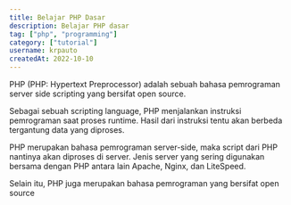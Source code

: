 ```yaml
---
title: Belajar PHP Dasar
description: Belajar PHP dasar
tag: ["php", "programming"]
category: ["tutorial"]
username: krpauto
createdAt: 2022-10-10
---
```


PHP (PHP: Hypertext Preprocessor) adalah sebuah bahasa pemrograman server side scripting yang bersifat open source.

Sebagai sebuah scripting language, PHP menjalankan instruksi pemrograman saat proses runtime. Hasil dari instruksi tentu akan berbeda tergantung data yang diproses.

PHP merupakan bahasa pemrograman server-side, maka script dari PHP nantinya akan diproses di server. Jenis server yang sering digunakan bersama dengan PHP antara lain Apache, Nginx, dan LiteSpeed.

Selain itu, PHP juga merupakan bahasa pemrograman yang bersifat open source
